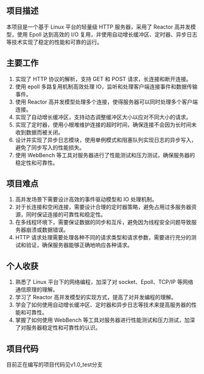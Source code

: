 ## 项目描述 
本项目是一个基于 Linux 平台的轻量级 HTTP 服务器，采用了 Reactor 高并发模型，使用 Epoll 达到高效的 I/O 复用，并使用自动增长缓冲区、定时器、异步日志等技术实现了稳定的性能和可靠的运行。

## 主要工作
1.  实现了 HTTP 协议的解析，支持 GET 和 POST 请求，长连接和断开连接。
2.  使用 epoll 多路复用机制高效处理 IO，监听和处理客户端连接事件和数据传输事件。
3.  使用 Reactor 高并发模型处理多个连接，使得服务器可以同时处理多个客户端连接。
4.  实现了自动增长缓冲区，支持动态调整缓冲区大小以应对不同大小的请求。
5.  实现了定时器，使用小根堆维护连接的超时时间，确保连接不会因为长时间未收到数据而被关闭。
6.  设计并实现了异步日志模块，使用单例模式和阻塞队列实现日志的异步写入，避免了同步写入的性能损失。
7.  使用 WebBench 等工具对服务器进行了性能测试和压力测试，确保服务器的稳定性和可靠性。

## 项目难点
1.  高并发场景下需要设计高效的事件驱动模型和 IO 处理机制。
2.  对于长连接和空闲连接，需要设计合理的定时器策略，避免占用过多服务器资源，同时保证连接的可靠性和稳定性。
3.  在多线程环境下，需要保证数据的同步和互斥，避免因为线程安全问题导致服务器崩溃或数据错误。
4.  HTTP 请求处理需要处理各种不同的请求类型和请求参数，需要进行充分的测试和验证，确保服务器能够正确地响应各种请求。

## 个人收获
1.  熟悉了 Linux 平台下的网络编程，加深了对 socket、Epoll、TCP/IP 等网络通信原理的理解。
2.  学习了 Reactor 高并发模型的实现方式，提高了对并发编程的理解。
3.  学会了如何使用自动增长缓冲区、定时器和异步日志等技术来提高服务器的性能和可靠性。
4.  掌握了如何使用 WebBench 等工具对服务器进行性能测试和压力测试，加深了对服务器稳定性和可靠性的认识。


## 项目代码
目前正在编写的项目代码见v1.0_test分支
